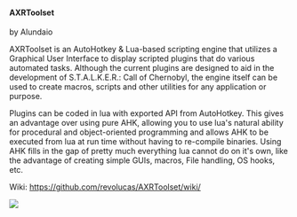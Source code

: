 #### AXRToolset
by Alundaio                                         
                                                        
AXRToolset is an AutoHotkey & Lua-based scripting engine that utilizes a Graphical User Interface to display
scripted plugins that do various automated tasks. Although the current plugins are designed to aid in the development of S.T.A.L.K.E.R.: Call of Chernobyl, the engine itself can be used to create macros, scripts and other utilities for any application or purpose. 

Plugins can be coded in lua with exported API from AutoHotkey. This gives an advantage over using pure AHK, allowing you to use lua's natural ability for procedural and object-oriented programming and allows AHK to be executed from lua at run time without having to re-compile binaries. Using AHK fills in the gap of pretty much everything lua cannot do on it's own, like the advantage of creating simple GUIs, macros, File handling, OS hooks, etc.

Wiki: https://github.com/revolucas/AXRToolset/wiki/

[![](https://www.paypalobjects.com/en_US/i/btn/btn_donateCC_LG.gif)](https://www.paypal.com/cgi-bin/webscr?cmd=_s-xclick&hosted_button_id=U9XUD5PFHYR48)


